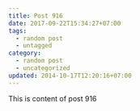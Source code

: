 ```yaml
---
title: Post 916
date: 2017-09-22T15:34:27+07:00
tags:
  - random post
  - untagged
category:
  - random post
  - uncategorized
updated: 2014-10-17T12:20:16+07:00
---
```

This is content of post 916